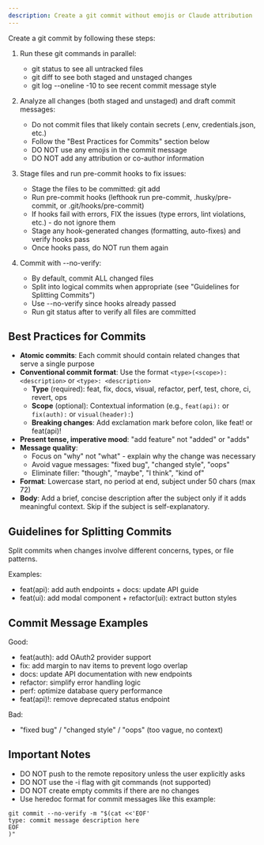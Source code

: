 ```yaml
---
description: Create a git commit without emojis or Claude attribution
---
```


Create a git commit by following these steps:

1. Run these git commands in parallel:
   - git status to see all untracked files
   - git diff to see both staged and unstaged changes
   - git log --oneline -10 to see recent commit message style

2. Analyze all changes (both staged and unstaged) and draft commit messages:
   - Do not commit files that likely contain secrets (.env, credentials.json, etc.)
   - Follow the "Best Practices for Commits" section below
   - DO NOT use any emojis in the commit message
   - DO NOT add any attribution or co-author information

3. Stage files and run pre-commit hooks to fix issues:
   - Stage the files to be committed: git add <files>
   - Run pre-commit hooks (lefthook run pre-commit, .husky/pre-commit, or .git/hooks/pre-commit)
   - If hooks fail with errors, FIX the issues (type errors, lint violations, etc.) - do not ignore them
   - Stage any hook-generated changes (formatting, auto-fixes) and verify hooks pass
   - Once hooks pass, do NOT run them again

4. Commit with --no-verify:
   - By default, commit ALL changed files
   - Split into logical commits when appropriate (see "Guidelines for Splitting Commits")
   - Use --no-verify since hooks already passed
   - Run git status after to verify all files are committed

## Best Practices for Commits

- **Atomic commits**: Each commit should contain related changes that serve a single purpose
- **Conventional commit format**: Use the format `<type>(<scope>): <description>` or `<type>: <description>`
  - **Type** (required): feat, fix, docs, visual, refactor, perf, test, chore, ci, revert, ops
  - **Scope** (optional): Contextual information (e.g., `feat(api):` or `fix(auth):` or `visual(header):`)
  - **Breaking changes**: Add exclamation mark before colon, like feat! or feat(api)!
- **Present tense, imperative mood**: "add feature" not "added" or "adds"
- **Message quality**:
  - Focus on "why" not "what" - explain why the change was necessary
  - Avoid vague messages: "fixed bug", "changed style", "oops"
  - Eliminate filler: "though", "maybe", "I think", "kind of"
- **Format**: Lowercase start, no period at end, subject under 50 chars (max 72)
- **Body**: Add a brief, concise description after the subject only if it adds meaningful context. Skip if the subject is self-explanatory.

## Guidelines for Splitting Commits

Split commits when changes involve different concerns, types, or file patterns.

Examples:
- feat(api): add auth endpoints + docs: update API guide
- feat(ui): add modal component + refactor(ui): extract button styles

## Commit Message Examples

Good:
- feat(auth): add OAuth2 provider support
- fix: add margin to nav items to prevent logo overlap
- docs: update API documentation with new endpoints
- refactor: simplify error handling logic
- perf: optimize database query performance
- feat(api)!: remove deprecated status endpoint

Bad:
- "fixed bug" / "changed style" / "oops" (too vague, no context)

## Important Notes

- DO NOT push to the remote repository unless the user explicitly asks
- DO NOT use the -i flag with git commands (not supported)
- DO NOT create empty commits if there are no changes
- Use heredoc format for commit messages like this example:

```
git commit --no-verify -m "$(cat <<'EOF'
type: commit message description here
EOF
)"
```
